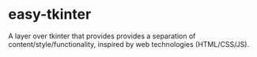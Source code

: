# easy-tkinter
A layer over tkinter that provides provides a separation of content/style/functionality, inspired by web technologies (HTML/CSS/JS).
